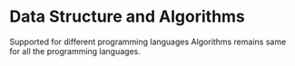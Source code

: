 # Data Structure and Algorithms
Supported for different programming languages
Algorithms remains same for all the programming languages.
